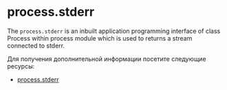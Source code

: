 # process.stderr

The `process.stderr` is an inbuilt application programming interface of class Process within process module which is used to returns a stream connected to stderr.

Для получения дополнительной информации посетите следующие ресурсы:

- [process.stderr](https://nodejs.org/api/process.html#processstderr)
